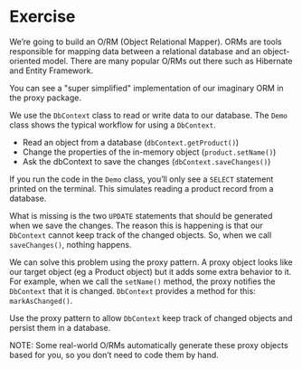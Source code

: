 # Exercise

We’re going to build an O/RM (Object Relational Mapper). ORMs are tools responsible for mapping data between a 
relational database and an object-oriented model. There are many popular O/RMs out there such as Hibernate and 
Entity Framework.

You can see a "super simplified" implementation of our imaginary ORM in the proxy package.

We use the `DbContext` class to read or write data to our database. The `Demo` class shows the typical workflow 
for using a `DbContext`.

- Read an object from a database (`dbContext.getProduct()`)
- Change the properties of the in-memory object (`product.setName()`)
- Ask the dbContext to save the changes (`dbContext.saveChanges()`)

If you run the code in the `Demo` class, you’ll only see a `SELECT` statement printed on the terminal. This simulates 
reading a product record from a database.

What is missing is the two `UPDATE` statements that should be generated when we save the changes. The reason this is 
happening is that our `DbContext` cannot keep track of the changed objects. So, when we call `saveChanges()`, 
nothing happens.

We can solve this problem using the proxy pattern. A proxy object looks like our target object (eg a Product object) 
but it adds some extra behavior to it. For example, when we call the `setName()` method, the proxy notifies the 
`DbContext` that it is changed. `DbContext` provides a method for this: `markAsChanged()`.

Use the proxy pattern to allow `DbContext` keep track of changed objects and persist them in a database.

NOTE: Some real-world O/RMs automatically generate these proxy objects based for you, so you don’t need to code 
them by hand. 